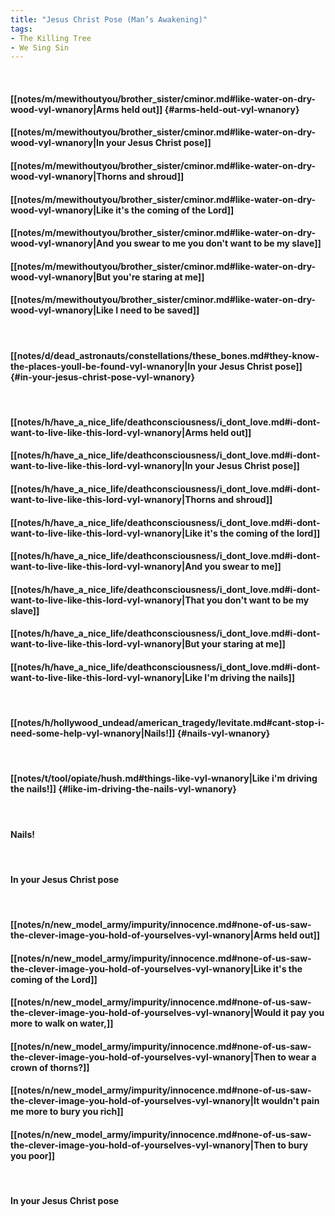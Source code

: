 ```yaml
---
title: "Jesus Christ Pose (Man’s Awakening)"
tags:
- The Killing Tree
- We Sing Sin
---
```

&nbsp;
#### [[notes/m/mewithoutyou/brother_sister/cminor.md#like-water-on-dry-wood-vyl-wnanory|Arms held out]] {#arms-held-out-vyl-wnanory}
#### [[notes/m/mewithoutyou/brother_sister/cminor.md#like-water-on-dry-wood-vyl-wnanory|In your Jesus Christ pose]]
#### [[notes/m/mewithoutyou/brother_sister/cminor.md#like-water-on-dry-wood-vyl-wnanory|Thorns and shroud]]
#### [[notes/m/mewithoutyou/brother_sister/cminor.md#like-water-on-dry-wood-vyl-wnanory|Like it's the coming of the Lord]]
#### [[notes/m/mewithoutyou/brother_sister/cminor.md#like-water-on-dry-wood-vyl-wnanory|And you swear to me you don't want to be my slave]]
#### [[notes/m/mewithoutyou/brother_sister/cminor.md#like-water-on-dry-wood-vyl-wnanory|But you're staring at me]]
#### [[notes/m/mewithoutyou/brother_sister/cminor.md#like-water-on-dry-wood-vyl-wnanory|Like I need to be saved]]
&nbsp;
#### [[notes/d/dead_astronauts/constellations/these_bones.md#they-know-the-places-youll-be-found-vyl-wnanory|In your Jesus Christ pose]] {#in-your-jesus-christ-pose-vyl-wnanory}
&nbsp;
#### [[notes/h/have_a_nice_life/deathconsciousness/i_dont_love.md#i-dont-want-to-live-like-this-lord-vyl-wnanory|Arms held out]]
#### [[notes/h/have_a_nice_life/deathconsciousness/i_dont_love.md#i-dont-want-to-live-like-this-lord-vyl-wnanory|In your Jesus Christ pose]]
#### [[notes/h/have_a_nice_life/deathconsciousness/i_dont_love.md#i-dont-want-to-live-like-this-lord-vyl-wnanory|Thorns and shroud]]
#### [[notes/h/have_a_nice_life/deathconsciousness/i_dont_love.md#i-dont-want-to-live-like-this-lord-vyl-wnanory|Like it's the coming of the lord]]
#### [[notes/h/have_a_nice_life/deathconsciousness/i_dont_love.md#i-dont-want-to-live-like-this-lord-vyl-wnanory|And you swear to me]]
#### [[notes/h/have_a_nice_life/deathconsciousness/i_dont_love.md#i-dont-want-to-live-like-this-lord-vyl-wnanory|That you don't want to be my slave]]
#### [[notes/h/have_a_nice_life/deathconsciousness/i_dont_love.md#i-dont-want-to-live-like-this-lord-vyl-wnanory|But your staring at me]]
#### [[notes/h/have_a_nice_life/deathconsciousness/i_dont_love.md#i-dont-want-to-live-like-this-lord-vyl-wnanory|Like I'm driving the nails]]
&nbsp;
#### [[notes/h/hollywood_undead/american_tragedy/levitate.md#cant-stop-i-need-some-help-vyl-wnanory|Nails!]] {#nails-vyl-wnanory}
&nbsp;
#### [[notes/t/tool/opiate/hush.md#things-like-vyl-wnanory|Like i'm driving the nails!]] {#like-im-driving-the-nails-vyl-wnanory}
&nbsp;
#### Nails!
&nbsp;
#### In your Jesus Christ pose
&nbsp;
#### [[notes/n/new_model_army/impurity/innocence.md#none-of-us-saw-the-clever-image-you-hold-of-yourselves-vyl-wnanory|Arms held out]]
#### [[notes/n/new_model_army/impurity/innocence.md#none-of-us-saw-the-clever-image-you-hold-of-yourselves-vyl-wnanory|Like it's the coming of the Lord]]
#### [[notes/n/new_model_army/impurity/innocence.md#none-of-us-saw-the-clever-image-you-hold-of-yourselves-vyl-wnanory|Would it pay you more to walk on water,]]
#### [[notes/n/new_model_army/impurity/innocence.md#none-of-us-saw-the-clever-image-you-hold-of-yourselves-vyl-wnanory|Then to wear a crown of thorns?]]
#### [[notes/n/new_model_army/impurity/innocence.md#none-of-us-saw-the-clever-image-you-hold-of-yourselves-vyl-wnanory|It wouldn't pain me more to bury you rich]]
#### [[notes/n/new_model_army/impurity/innocence.md#none-of-us-saw-the-clever-image-you-hold-of-yourselves-vyl-wnanory|Then to bury you poor]]
&nbsp;
#### In your Jesus Christ pose
